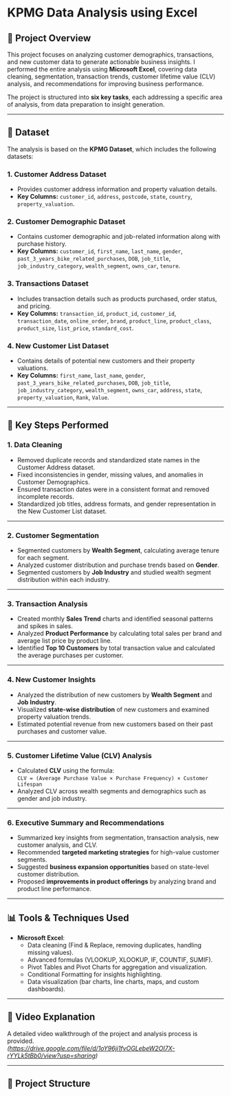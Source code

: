 # KPMG Data Analysis using Excel

## 📌 Project Overview
This project focuses on analyzing customer demographics, transactions, and new customer data to generate actionable business insights. I performed the entire analysis using **Microsoft Excel**, covering data cleaning, segmentation, transaction trends, customer lifetime value (CLV) analysis, and recommendations for improving business performance.

The project is structured into **six key tasks**, each addressing a specific area of analysis, from data preparation to insight generation.

---

## 📂 Dataset
The analysis is based on the **KPMG Dataset**, which includes the following datasets:

### **1. Customer Address Dataset**  
- Provides customer address information and property valuation details.  
- **Key Columns:** `customer_id`, `address`, `postcode`, `state`, `country`, `property_valuation`.

### **2. Customer Demographic Dataset**  
- Contains customer demographic and job-related information along with purchase history.  
- **Key Columns:** `customer_id`, `first_name`, `last_name`, `gender`, `past_3_years_bike_related_purchases`, `DOB`, `job_title`, `job_industry_category`, `wealth_segment`, `owns_car`, `tenure`.

### **3. Transactions Dataset**  
- Includes transaction details such as products purchased, order status, and pricing.  
- **Key Columns:** `transaction_id`, `product_id`, `customer_id`, `transaction_date`, `online_order`, `brand`, `product_line`, `product_class`, `product_size`, `list_price`, `standard_cost`.

### **4. New Customer List Dataset**  
- Contains details of potential new customers and their property valuations.  
- **Key Columns:** `first_name`, `last_name`, `gender`, `past_3_years_bike_related_purchases`, `DOB`, `job_title`, `job_industry_category`, `wealth_segment`, `owns_car`, `address`, `state`, `property_valuation`, `Rank`, `Value`.

---

## 📝 Key Steps Performed

### **1. Data Cleaning**
- Removed duplicate records and standardized state names in the Customer Address dataset.
- Fixed inconsistencies in gender, missing values, and anomalies in Customer Demographics.
- Ensured transaction dates were in a consistent format and removed incomplete records.
- Standardized job titles, address formats, and gender representation in the New Customer List dataset.

---

### **2. Customer Segmentation**
- Segmented customers by **Wealth Segment**, calculating average tenure for each segment.
- Analyzed customer distribution and purchase trends based on **Gender**.
- Segmented customers by **Job Industry** and studied wealth segment distribution within each industry.

---

### **3. Transaction Analysis**
- Created monthly **Sales Trend** charts and identified seasonal patterns and spikes in sales.
- Analyzed **Product Performance** by calculating total sales per brand and average list price by product line.
- Identified **Top 10 Customers** by total transaction value and calculated the average purchases per customer.

---

### **4. New Customer Insights**
- Analyzed the distribution of new customers by **Wealth Segment** and **Job Industry**.
- Visualized **state-wise distribution** of new customers and examined property valuation trends.
- Estimated potential revenue from new customers based on their past purchases and customer value.

---

### **5. Customer Lifetime Value (CLV) Analysis**
- Calculated **CLV** using the formula:  
  `CLV = (Average Purchase Value × Purchase Frequency) × Customer Lifespan`
- Analyzed CLV across wealth segments and demographics such as gender and job industry.

---

### **6. Executive Summary and Recommendations**
- Summarized key insights from segmentation, transaction analysis, new customer analysis, and CLV.
- Recommended **targeted marketing strategies** for high-value customer segments.
- Suggested **business expansion opportunities** based on state-level customer distribution.
- Proposed **improvements in product offerings** by analyzing brand and product line performance.

---

## 📊 Tools & Techniques Used
- **Microsoft Excel**:  
  - Data cleaning (Find & Replace, removing duplicates, handling missing values).  
  - Advanced formulas (VLOOKUP, XLOOKUP, IF, COUNTIF, SUMIF).  
  - Pivot Tables and Pivot Charts for aggregation and visualization.  
  - Conditional Formatting for insights highlighting.  
  - Data visualization (bar charts, line charts, maps, and custom dashboards).

---

## 🎥 Video Explanation
A detailed video walkthrough of the project and analysis process is provided.  
*(https://drive.google.com/file/d/1oY96ji1fvOGLebeW2OI7X-rYYLk5tBb0/view?usp=sharing)*

---

## 📁 Project Structure
